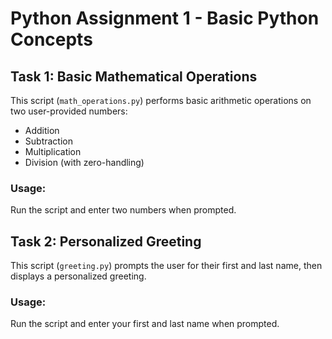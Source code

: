 # Python Assignment 1 - Basic Python Concepts

## Task 1: Basic Mathematical Operations
This script (`math_operations.py`) performs basic arithmetic operations on two user-provided numbers:
- Addition
- Subtraction
- Multiplication
- Division (with zero-handling)

### Usage:
Run the script and enter two numbers when prompted.

## Task 2: Personalized Greeting
This script (`greeting.py`) prompts the user for their first and last name, then displays a personalized greeting.

### Usage:
Run the script and enter your first and last name when prompted.
